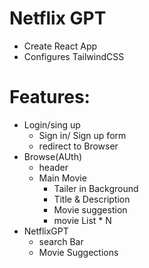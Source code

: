 # Netflix GPT

- Create React App
- Configures TailwindCSS

# Features:
- Login/sing up
    - Sign in/ Sign up form 
    - redirect to Browser
- Browse(AUth)
    - header
    - Main Movie
        - Tailer in Background
        - Title & Description
        - Movie suggestion 
        - movie List * N 
- NetflixGPT
    - search Bar
    - Movie Suggections 
